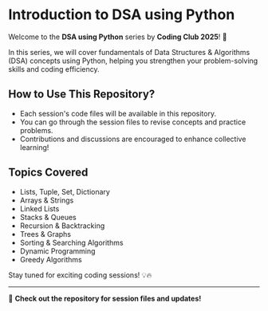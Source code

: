 # Introduction to DSA using Python

Welcome to the **DSA using Python** series by **Coding Club 2025**! 🚀

In this series, we will cover fundamentals of Data Structures & Algorithms (DSA) concepts using Python, helping you strengthen your problem-solving skills and coding efficiency.

## How to Use This Repository?
- Each session's code files will be available in this repository.
- You can go through the session files to revise concepts and practice problems.
- Contributions and discussions are encouraged to enhance collective learning!

## Topics Covered
- Lists, Tuple, Set, Dictionary 
- Arrays & Strings
- Linked Lists
- Stacks & Queues
- Recursion & Backtracking
- Trees & Graphs
- Sorting & Searching Algorithms
- Dynamic Programming
- Greedy Algorithms

Stay tuned for exciting coding sessions! 💡🔥

---
📌 **Check out the repository for session files and updates!**
